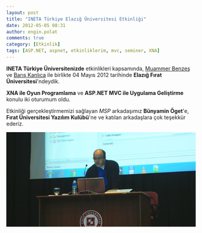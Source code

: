 ```yaml
---
layout: post
title: "INETA Türkiye Elazığ Üniversitesi Etkinliği"
date: 2012-05-05 08:31
author: engin.polat
comments: true
category: [Etkinlik]
tags: [ASP.NET, aspnet, etkinliklerim, mvc, seminer, XNA]
---
```

**INETA Türkiye Üniversitenizde** etkinlikleri kapsamında, <a href="http://www.muammerbenzes.com/" title="Muammer Benzeş" target="_blank">Muammer Benzeş</a> ve <a href="http://www.cub-e.net/" title="Barış Kanlıca" target="_blank">Barış Kanlıca</a> ile birlikte 04 Mayıs 2012 tarihinde **Elazığ Fırat Üniversitesi**'ndeydik.

**XNA ile Oyun Programlama** ve **ASP.NET MVC ile Uygulama Geliştirme** konulu iki oturumum oldu.

Etkinliği gerçekleştirmemizi sağlayan *MSP* arkadaşımız **Bünyamin Öget**'e, **Fırat Üniversitesi Yazılım Kulübü**'ne ve katılan arkadaşlara çok teşekkür ederiz.

![](/assets/uploads/2012/05/INETA_Firat_Universitesi.jpg)


